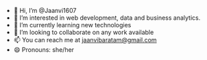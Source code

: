 - 👋 Hi, I’m @Jaanvi1607
- 👀 I’m interested in web development, data and business analytics.
- 🌱 I’m currently learning new technologies
- 💞️ I’m looking to collaborate on any work available
- 📫 You can reach me at jaanvibaratam@gmail.com
- 😄 Pronouns: she/her


<!---
Jaanvi1607/Jaanvi1607 is a ✨ special ✨ repository because its `README.md` (this file) appears on your GitHub profile.
You can click the Preview link to take a look at your changes.
--->
